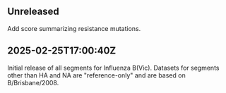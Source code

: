 ## Unreleased

Add score summarizing resistance mutations.

## 2025-02-25T17:00:40Z

Initial release of all segments for Influenza B(Vic). Datasets for segments other than HA and NA are "reference-only" and are based on B/Brisbane/2008.
